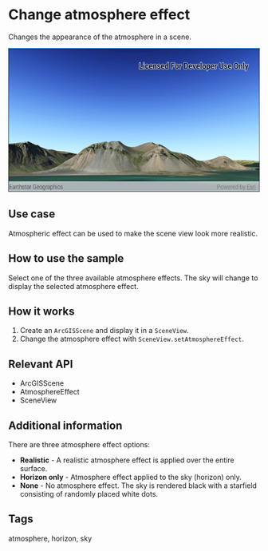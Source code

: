 # Change atmosphere effect

Changes the appearance of the atmosphere in a scene.

![Image of change atmosphere effect](change-atmosphere-effect.png)

## Use case

Atmospheric effect can be used to make the scene view look more realistic.

## How to use the sample

Select one of the three available atmosphere effects. The sky will change to display the selected atmosphere effect.

## How it works

1. Create an `ArcGISScene` and display it in a `SceneView`.
2. Change the atmosphere effect with `SceneView.setAtmosphereEffect`.

## Relevant API

- ArcGISScene
- AtmosphereEffect
- SceneView

## Additional information

There are three atmosphere effect options:

- **Realistic** - A realistic atmosphere effect is applied over the entire surface.
- **Horizon only** - Atmosphere effect applied to the sky (horizon) only.
- **None** - No atmosphere effect. The sky is rendered black with a starfield consisting of randomly placed white dots.

## Tags

atmosphere, horizon, sky
